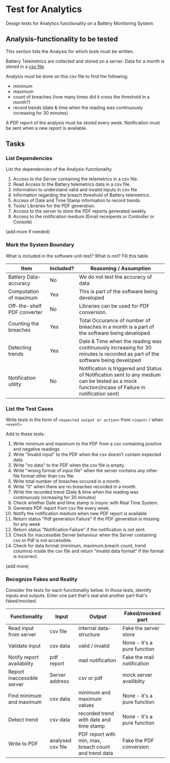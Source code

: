 # Test for Analytics

Design tests for Analytics functionality on a Battery Monitoring System.



## Analysis-functionality to be tested

This section lists the Analysis for which _tests_ must be written.

Battery Telemetrics are collected and stored on a server.
Data for a month is stored in a [csv file](https://en.wikipedia.org/wiki/Comma-separated_values).

Analysis must be done on this csv file to find the following:
- minimum
- maximum
- count of breaches (how many times did it cross the threshold in a month?)
- record trends (date & time when the reading was continuously increasing for 30 minutes)

A PDF report of the analysis must be stored every week.
Notification must be sent when a new report is available.

## Tasks

### List Dependencies

List the dependencies of the Analysis-functionality.

1. Access to the Server containing the telemetrics in a csv file.
2. Read Access to the Battery telemetrics data in a csv file.
3. Information to understand valid and invalid inputs in csv file
4. Information regarding the breach threshold of Battery telemetrics.
5. Access of Date and Time Stamp information to record trends.
6. Tools/ Libraries for the PDF generation.
7. Access to the server to store the PDF reports generated weekly.
8. Access to the notification medium.(Email receipents or Controller or Console)


(add more if needed)

### Mark the System Boundary

What is included in the software unit-test? What is not? Fill this table.

| Item                      | Included?     | Reasoning / Assumption
|---------------------------|---------------|---
Battery Data-accuracy       | No            | We do not test the accuracy of data
Computation of maximum      | Yes           | This is part of the software being developed
Off-the-shelf PDF converter | No            | Libraries can be used for PDF conversion. 
Counting the breaches       | Yes           | Total Occurance of number of breaches in a month is a part of the software being developed
Detecting trends            | Yes           | Date & Time when the reading was continuously increasing for 30 minutes is recorded as part of the software being developed      
Notification utility        | No            | Notification is triggered and Status of Notification sent to any medium can be tested as a mock function(incase of Failure in notification sent)

### List the Test Cases

Write tests in the form of `<expected output or action>` from `<input>` / when `<event>`

Add to these tests:

1. Write minimum and maximum to the PDF from a csv containing positive and negative readings
2. Write "Invalid input" to the PDF when the csv doesn't contain expected data
3. Write "no data" to the PDF when the csv file is empty.
4. Write "wrong format of input file" when the server contains any other file format other than csv file.
5. Write total number of breaches occured in a month.
6. Write "0" when there are no breaches recorded in a month.
7. Write the recorded trend (Date & time when the reading was continuously increasing for 30 minutes)
8. Check whether Date and time stamp is insync with Real Time System.
9. Generate PDF report from csv file every week.
10. Notify the notification medium when new PDF report is available
11. Return status "Pdf generation Failure" if the PDF generation is missing for any week
12. Return status "Notification Failure" if the notification is not sent.
13. Check for inaccessible Server behaviour when the Server containing csv or Pdf is not accessible.
14. Check for data format (minimum, maximum,breach count, trend columns) inside the csv file and return "invalid data format" if the format is incorrect.


(add more)

### Recognize Fakes and Reality

Consider the tests for each functionality below.
In those tests, identify inputs and outputs.
Enter one part that's real and another part that's faked/mocked.

| Functionality            | Input         | Output                      | Faked/mocked part
|--------------------------|-------------- |-----------------------------|---
Read input from server     | csv file      | internal data-structure     | Fake the server store
Validate input             | csv data      | valid / invalid             | None - it's a pure function
Notify report availability | pdf report    | mail notification           | Fake the mail notification
Report inaccessible server |Server address | csv or pdf                  | mock server availiblity
Find minimum and maximum   | csv data      | minimum and maximum values              | None - it's a pure function
Detect trend               | csv data     |recorded trend with date and time stamp             | None - it's a pure function
Write to PDF               | analysed csv file      | PDF report with min, max, breach count and trend data                 | Fake the PDF conversion
